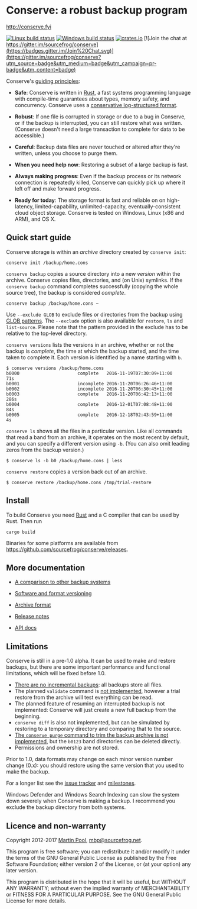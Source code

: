 # Conserve: a robust backup program

<http://conserve.fyi>

[![Linux build status](https://travis-ci.org/sourcefrog/conserve.svg)](https://travis-ci.org/sourcefrog/conserve)
[![Windows build status](https://ci.appveyor.com/api/projects/status/uw61cgrek8ykfi7g?svg=true)](https://ci.appveyor.com/project/sourcefrog/conserve)
[![crates.io](https://img.shields.io/crates/v/conserve.svg)](https://crates.io/crates/conserve)
[![Join the chat at https://gitter.im/sourcefrog/conserve](https://badges.gitter.im/Join%20Chat.svg)](https://gitter.im/sourcefrog/conserve?utm_source=badge&utm_medium=badge&utm_campaign=pr-badge&utm_content=badge)

Conserve's [guiding principles](doc/manifesto.md):

* **Safe**: Conserve is written in [Rust][rust], a fast systems programming
  language with compile-time guarantees about types, memory safety, and
  concurrency.
  Conserve uses a [conservative log-structured format](doc/format.md).

* **Robust**:  If one file is corrupted in storage or due
  to a bug in Conserve, or if the backup is interrupted, you can still
  restore what was written.  (Conserve doesn't need a large transaction to
  complete for data to be accessible.)

* **Careful**: Backup data files are never touched or altered after they're
  written, unless you choose to purge them.

* **When you need help now**: Restoring a subset of a large backup is fast.

* **Always making progress**: Even if the backup process or its network
  connection is repeatedly killed, Conserve can quickly pick up
  where it left off and make forward progress.

* **Ready for today**: The storage format is fast and reliable on on
  high-latency, limited-capability, unlimited-capacity, eventually-consistent
  cloud object storage.  Conserve is tested on Windows, Linux (x86 and ARM),
  and OS X.


## Quick start guide

Conserve storage is within an *archive* directory created by `conserve init`:

    conserve init /backup/home.cons

`conserve backup` copies a source directory into a new *version* within the archive.
Conserve copies files, directories, and (on Unix) symlinks.
If the `conserve backup` command completes successfully (copying the whole
source tree), the backup is considered *complete*.

    conserve backup /backup/home.cons ~

Use `--exclude GLOB` to exclude files or directories from the backup using 
[GLOB patterns](https://docs.rs/globset/0.2.1/globset/#syntax). 
The `--exclude` option is also available for `restore`, `ls` and `list-source`. 
Please note that the pattern provided in the exclude has to be relative to the 
top-level directory.

`conserve versions` lists the versions in an archive,
whether or not the backup is *complete*,
the time at which the backup started,
and the time taken to complete it.
Each version is identified by a name starting with `b`.

    $ conserve versions /backup/home.cons
    b0000                      complete   2016-11-19T07:30:09+11:00     71s
    b0001                      incomplete 2016-11-20T06:26:46+11:00
    b0002                      incomplete 2016-11-20T06:30:45+11:00
    b0003                      complete   2016-11-20T06:42:13+11:00    286s
    b0004                      complete   2016-12-01T07:08:48+11:00     84s
    b0005                      complete   2016-12-18T02:43:59+11:00      4s

`conserve ls` shows all the files in a particular version.  Like all commands
that read a band from an archive, it operates on the most recent by default, and
you can specify a different version using `-b`.  (You can also omit leading zeros
from the backup version.)

    $ conserve ls -b b0 /backup/home.cons | less
    

`conserve restore` copies a version back out of an archive.

    $ conserve restore /backup/home.cons /tmp/trial-restore


## Install

To build Conserve you need [Rust][rust] and a C compiler that can be used by
Rust.  Then run

    cargo build

Binaries for some platforms are available from
<https://github.com/sourcefrog/conserve/releases>.

[rust]: https://rust-lang.org/
[sourcefrog]: http://sourcefrog.net/


## More documentation

* [A comparison to other backup systems][comparison]

[comparison]: https://github.com/sourcefrog/conserve/wiki/Compared-to-others

* [Software and format versioning](doc/versioning.md)

* [Archive format](doc/format.md)

* [Release notes](NEWS.md)

* [API docs](https://docs.rs/conserve/)


## Limitations

Conserve is still in a pre-1.0 alpha.  It can be used to make and restore
backups, but there are some important performance and functional limitations,
which will be fixed before 1.0.

* [There are no incremental backups][41]: all backups store all files.
* The planned `validate` command is [not implemented][5],
  however a trial restore from the archive will test everything can be read.
* The planned feature of resuming an interrupted backup is not implemented:
  Conserve will just create a new full backup from the beginning.
* `conserve diff` is also not implemented, but can be simulated by restoring to
  a temporary directory and comparing that to the source.
* [The `conserve purge` command to trim the backup archive is not implemented][43],
  but the `b0123` band directories can be deleted directly.
* Permissions and ownership are not stored.

Prior to 1.0, data formats may change on each minor version number change (0.x):
you should restore using the same version that you used to make the backup.

[5]: https://github.com/sourcefrog/conserve/issues/5
[8]: https://github.com/sourcefrog/conserve/issues/8
[32]: https://github.com/sourcefrog/conserve/issues/32
[41]: https://github.com/sourcefrog/conserve/issues/41
[42]:https://github.com/sourcefrog/conserve/issues/42
[43]: https://github.com/sourcefrog/conserve/issues/43

For a longer list see the [issue tracker][issues] and
[milestones][milestones].

[issues]: https://github.com/sourcefrog/conserve/issues
[milestones]: https://github.com/sourcefrog/conserve/milestones

Windows Defender and Windows Search Indexing can slow the system down severely
when Conserve is making a backup.  I recommend you exclude the backup directory
from both systems.


## Licence and non-warranty

Copyright 2012-2017 [Martin Pool][sourcefrog], mbp@sourcefrog.net.

This program is free software; you can redistribute it and/or
modify it under the terms of the GNU General Public License
as published by the Free Software Foundation; either version 2
of the License, or (at your option) any later version.

This program is distributed in the hope that it will be useful,
but WITHOUT ANY WARRANTY; without even the implied warranty of
MERCHANTABILITY or FITNESS FOR A PARTICULAR PURPOSE.  See the
GNU General Public License for more details.
